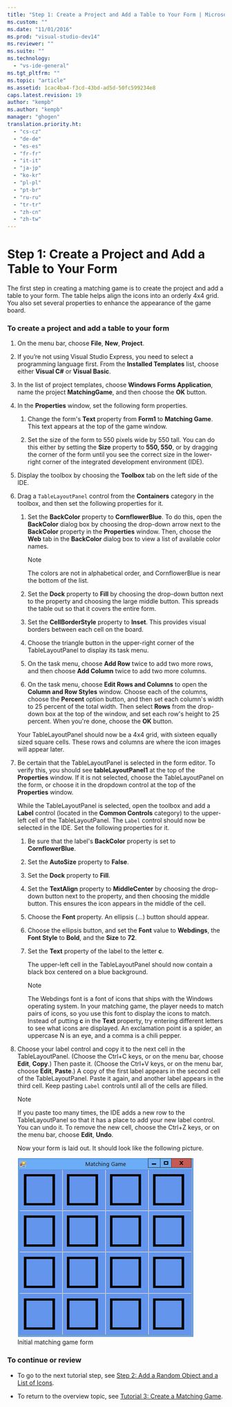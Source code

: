 ```yaml
---
title: "Step 1: Create a Project and Add a Table to Your Form | Microsoft Docs"
ms.custom: ""
ms.date: "11/01/2016"
ms.prod: "visual-studio-dev14"
ms.reviewer: ""
ms.suite: ""
ms.technology: 
  - "vs-ide-general"
ms.tgt_pltfrm: ""
ms.topic: "article"
ms.assetid: 1cac4ba4-f3cd-43bd-ad5d-50fc599234e8
caps.latest.revision: 19
author: "kempb"
ms.author: "kempb"
manager: "ghogen"
translation.priority.ht: 
  - "cs-cz"
  - "de-de"
  - "es-es"
  - "fr-fr"
  - "it-it"
  - "ja-jp"
  - "ko-kr"
  - "pl-pl"
  - "pt-br"
  - "ru-ru"
  - "tr-tr"
  - "zh-cn"
  - "zh-tw"
---
```

# Step 1: Create a Project and Add a Table to Your Form
The first step in creating a matching game is to create the project and add a table to your form. The table helps align the icons into an orderly 4x4 grid. You also set several properties to enhance the appearance of the game board.  
  
### To create a project and add a table to your form  
  
1.  On the menu bar, choose **File**, **New**, **Project**.  
  
2.  If you’re not using Visual Studio Express, you need to select a programming language first. From the **Installed Templates** list, choose either **Visual C#** or **Visual Basic**.  
  
3.  In the list of project templates, choose **Windows Forms Application**, name the project **MatchingGame**, and then choose the **OK** button.  
  
4.  In the **Properties** window, set the following form properties.  
  
    1.  Change the form's **Text** property from **Form1** to **Matching Game**. This text appears at the top of the game window.  
  
    2.  Set the size of the form to 550 pixels wide by 550 tall. You can do this either by setting the **Size** property to **550, 550**, or by dragging the corner of the form until you see the correct size in the lower-right corner of the integrated development environment (IDE).  
  
5.  Display the toolbox by choosing the **Toolbox** tab on the left side of the IDE.  
  
6.  Drag a `TableLayoutPanel` control from the **Containers** category in the toolbox, and then set the following properties for it.  
  
    1.  Set the **BackColor** property to **CornflowerBlue**. To do this, open the **BackColor** dialog box by choosing the drop-down arrow next to the **BackColor** property in the **Properties** window.  Then, choose the **Web** tab in the **BackColor** dialog box to view a list of available color names.  
  
        > [!NOTE]
        >  The colors are not in alphabetical order, and CornflowerBlue is near the bottom of the list.  
  
    2.  Set the **Dock** property to **Fill** by choosing the drop-down button next to the property and choosing the large middle button. This spreads the table out so that it covers the entire form.  
  
    3.  Set the **CellBorderStyle** property to **Inset**. This provides visual borders between each cell on the board.  
  
    4.  Choose the triangle button in the upper-right corner of the TableLayoutPanel to display its task menu.  
  
    5.  On the task menu, choose **Add Row** twice to add two more rows, and then choose **Add Column** twice to add two more columns.  
  
    6.  On the task menu, choose **Edit Rows and Columns** to open the **Column and Row Styles** window. Choose each of the columns, choose the **Percent** option button, and then set each column's width to 25 percent of the total width. Then select **Rows** from the drop-down box at the top of the window, and set each row's height to 25 percent. When you're done, choose the **OK** button.  
  
     Your TableLayoutPanel should now be a 4x4 grid, with sixteen equally sized square cells. These rows and columns are where the icon images will appear later.  
  
7.  Be certain that the TableLayoutPanel is selected in the form editor. To verify this, you should see **tableLayoutPanel1** at the top of the **Properties** window. If it is not selected, choose the TableLayoutPanel on the form, or choose it in the dropdown control at the top of the **Properties** window.  
  
     While the TableLayoutPanel is selected, open the toolbox and add a **Label** control (located in the **Common Controls** category) to the upper-left cell of the TableLayoutPanel. The `Label` control should now be selected in the IDE. Set the following properties for it.  
  
    1.  Be sure that the label's **BackColor** property is set to **CornflowerBlue**.  
  
    2.  Set the **AutoSize** property to **False**.  
  
    3.  Set the **Dock** property to **Fill**.  
  
    4.  Set the **TextAlign** property to **MiddleCenter** by choosing the drop-down button next to the property, and then choosing the middle button. This ensures the icon appears in the middle of the cell.  
  
    5.  Choose the **Font** property. An ellipsis (…) button should appear.  
  
    6.  Choose the ellipsis button, and set the **Font** value to **Webdings**, the **Font Style** to **Bold**, and the **Size** to **72**.  
  
    7.  Set the **Text** property of the label to the letter **c**.  
  
         The upper-left cell in the TableLayoutPanel should now contain a black box centered on a blue background.  
  
        > [!NOTE]
        >  The Webdings font is a font of icons that ships with the Windows operating system. In your matching game, the player needs to match pairs of icons, so you use this font to display the icons to match. Instead of putting **c** in the **Text** property, try entering different letters to see what icons are displayed. An exclamation point is a spider, an uppercase N is an eye, and a comma is a chili pepper.  
  
8.  Choose your label control and copy it to the next cell in the TableLayoutPanel. (Choose the Ctrl+C keys, or on the menu bar, choose **Edit**, **Copy**.) Then paste it. (Choose the Ctrl+V keys, or on the menu bar, choose **Edit**, **Paste**.) A copy of the first label appears in the second cell of the TableLayoutPanel. Paste it again, and another label appears in the third cell. Keep pasting `Label` controls until all of the cells are filled.  
  
    > [!NOTE]
    >  If you paste too many times, the IDE adds a new row to the TableLayoutPanel so that it has a place to add your new label control. You can undo it. To remove the new cell, choose the Ctrl+Z keys, or on the menu bar, choose **Edit**, **Undo**.  
  
     Now your form is laid out. It should look like the following picture.  
  
     ![Initial matching game form](../ide/media/express_tut4step1.png "Express_Tut4Step1")  
Initial matching game form  
  
### To continue or review  
  
-   To go to the next tutorial step, see [Step 2: Add a Random Object and a List of Icons](../ide/step-2-add-a-random-object-and-a-list-of-icons.md).  
  
-   To return to the overview topic, see [Tutorial 3: Create a Matching Game](../ide/tutorial-3-create-a-matching-game.md).